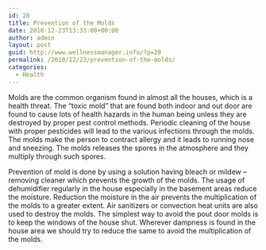 ```yaml
---
id: 28
title: Prevention of the Molds
date: 2010-12-23T13:33:00+00:00
author: admin
layout: post
guid: http://www.wellnessmanager.info/?p=28
permalink: /2010/12/23/prevention-of-the-molds/
categories:
  - Health
---
```

Molds are the common organism found in almost all the houses, which is a health threat. The &#8220;toxic mold&#8221; that are found both indoor and out door are found to cause lots of health hazards in the human being unless they are destroyed by proper pest control methods. Periodic cleaning of the house with proper pesticides will lead to the various infections through the molds. The molds make the person to contract allergy and it leads to running nose and sneezing. The molds releases the spores in the atmosphere and they multiply through such spores.

Prevention of mold is done by using a solution having bleach or mildew &#8211; removing cleaner which prevents the growth of the molds. The usage of dehumidifier regularly in the house especially in the basement areas reduce the moisture. Reduction the moisture in the air prevents the multiplication of the molds to a greater extent. Air sanitizers or convection heat units are also used to destroy the molds. The simplest way to avoid the pout door molds is to keep the windows of the house shut. Wherever dampness is found in the house area we should try to reduce the same to avoid the multiplication of the molds.